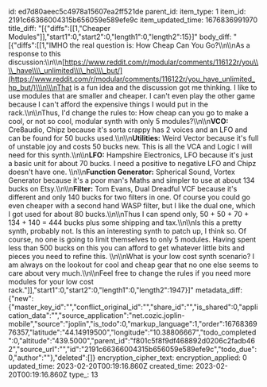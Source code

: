 id: ed7d80aeec5c4978a15607ea2ff521de
parent_id: 
item_type: 1
item_id: 2191c66366004315b656059e589efe9c
item_updated_time: 1676836991970
title_diff: "[{\"diffs\":[[1,\"Cheaper Modules\"]],\"start1\":0,\"start2\":0,\"length1\":0,\"length2\":15}]"
body_diff: "[{\"diffs\":[[1,\"IMHO the real question is: How Cheap Can You Go?\\\n\\\nAs a response to this discussion:\\\n\\\n[https://www.reddit.com/r/modular/comments/116122r/you\\\\_have\\\\_unlimited\\\\_hp\\\\_but/](https://www.reddit.com/r/modular/comments/116122r/you_have_unlimited_hp_but/)\\\n\\\nThat is a fun idea and the discussion got me thinking. I like to use modules that are smaller and cheaper. I can't even play the other game because I can't afford the expensive things I would put in the rack.\\\n\\\nThus, I'd change the rules to: How cheap can you go to make a cool, or not so cool, modular synth with only 5 modules?\\\n\\\n**VCO:** Cre8audio, Chipz because it's sorta crappy has 2 voices and an LFO and can be found for 50 bucks used.\\\n\\\n**Utilities:** Weird Vector because it's full of unstable joy and costs 50 bucks new. This is all the VCA and Logic I will need for this synth.\\\n\\\n**LFO:** Hampshire Electronics, LFO because it's just a basic unit for about 70 bucks. I need a positive to negative LFO and Chipz doesn't have one. \\\n\\\n**Function Generator:** Spherical Sound, Vortex Generator because it's a poor man's Maths and simpler to use at about 134 bucks on Etsy.\\\n\\\n**Filter:** Tom Evans, Dual Dreadful VCF because it's different and only 140 bucks for two filters in one. Of course you could go even cheaper with a second hand WASP filter, but I like the dual one, which I got used for about 80 bucks.\\\n\\\nThus I can spend only, 50 + 50 + 70 + 134 + 140 = 444 bucks plus some shipping and tax.\\\n\\\nIs this a pretty synth, probably not. Is this an interesting synth to patch up, I think so. Of course, no one is going to limit themselves to only 5 modules. Having spent less than 500 bucks on this you can afford to get whatever little bits and pieces you need to refine this. \\\n\\\nWhat is your low cost synth scenario? I am always on the lookout for cool and cheap gear that no one else seems to care about very much.\\\n\\\nFeel free to change the rules if you need more modules for your low cost rack.\"]],\"start1\":0,\"start2\":0,\"length1\":0,\"length2\":1947}]"
metadata_diff: {"new":{"master_key_id":"","conflict_original_id":"","share_id":"","is_shared":0,"application_data":"","source_application":"net.cozic.joplin-mobile","source":"joplin","is_todo":0,"markup_language":1,"order":1676836976357,"latitude":"44.14919500","longitude":"10.38806667","todo_completed":0,"altitude":"439.5000","parent_id":"f801c5f8f9df468892d0206c2fadb462","source_url":"","id":"2191c66366004315b656059e589efe9c","todo_due":0,"author":""},"deleted":[]}
encryption_cipher_text: 
encryption_applied: 0
updated_time: 2023-02-20T00:19:16.860Z
created_time: 2023-02-20T00:19:16.860Z
type_: 13